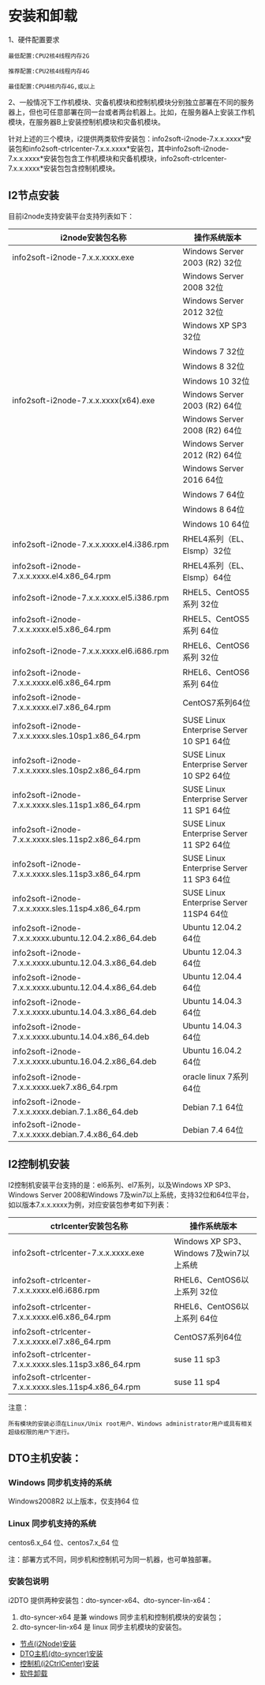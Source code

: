 # 安装和卸载

1、硬件配置要求

```
最低配置:CPU2核4线程内存2G

推荐配置:CPU2核4线程内存4G

最佳配置:CPU4核内存4G,或以上
```

2、一般情况下工作机模块、灾备机模块和控制机模块分别独立部署在不同的服务器上，但也可任意部署在同一台或者两台机器上。比如，在服务器A上安装工作机模块，在服务器B上安装控制机模块和灾备机模块。

针对上述的三个模块，i2提供两类软件安装包：info2soft-i2node-7.x.x.xxxx\*安装包和info2soft-ctrlcenter-7.x.x.xxxx\*安装包，其中info2soft-i2node-7.x.x.xxxx\*安装包包含工作机模块和灾备机模块，info2soft-ctrlcenter-7.x.x.xxxx\*安装包包含控制机模块。

## I2节点安装

目前i2node支持安装平台支持列表如下：

| i2node安装包名称 | 操作系统版本 |
| --- | --- |
| info2soft-i2node-7.x.x.xxxx.exe | Windows Server 2003 \(R2\) 32位 |
|  | Windows Server 2008 32位 |
|  | Windows Server 2012 32位 |
|  | Windows XP SP3 32位 |
|  | Windows 7 32位 |
|  | Windows 8 32位 |
|  | Windows 10 32位 |
| info2soft-i2node-7.x.x.xxxx\(x64\).exe | Windows Server 2003 \(R2\) 64位 |
|  | Windows Server 2008 \(R2\) 64位 |
|  | Windows Server 2012 \(R2\) 64位 |
|  | Windows Server 2016 64位  |
|  | Windows 7 64位 |
|  | Windows 8 64位 |
|  | Windows 10 64位 |
| info2soft-i2node-7.x.x.xxxx.el4.i386.rpm | RHEL4系列（EL、Elsmp）32位 |
| info2soft-i2node-7.x.x.xxxx.el4.x86\_64.rpm | RHEL4系列（EL、Elsmp）64位 |
| info2soft-i2node-7.x.x.xxxx.el5.i386.rpm | RHEL5、CentOS5系列 32位 |
| info2soft-i2node-7.x.x.xxxx.el5.x86\_64.rpm | RHEL5、CentOS5系列 64位 |
| info2soft-i2node-7.x.x.xxxx.el6.i686.rpm | RHEL6、CentOS6系列 32位 |
| info2soft-i2node-7.x.x.xxxx.el6.x86\_64.rpm | RHEL6、CentOS6系列 64位 |
| info2soft-i2node-7.x.x.xxxx.el7.x86\_64.rpm | CentOS7系列64位 |
| info2soft-i2node-7.x.x.xxxx.sles.10sp1.x86\_64.rpm | SUSE Linux Enterprise Server 10 SP1 64位 |
| info2soft-i2node-7.x.x.xxxx.sles.10sp2.x86\_64.rpm | SUSE Linux Enterprise Server 10 SP2 64位 |
| info2soft-i2node-7.x.x.xxxx.sles.11sp1.x86\_64.rpm | SUSE Linux Enterprise Server 11 SP1 64位 |
| info2soft-i2node-7.x.x.xxxx.sles.11sp2.x86\_64.rpm | SUSE Linux Enterprise Server 11 SP2 64位 |
| info2soft-i2node-7.x.x.xxxx.sles.11sp3.x86\_64.rpm | SUSE Linux Enterprise Server 11 SP3 64位 |
| info2soft-i2node-7.x.x.xxxx.sles.11sp4.x86\_64.rpm | SUSE Linux Enterprise Server 11SP4 64位 |
| info2soft-i2node-7.x.x.xxxx.ubuntu.12.04.2.x86\_64.deb | Ubuntu 12.04.2 64位 |
| info2soft-i2node-7.x.x.xxxx.ubuntu.12.04.3.x86\_64.deb | Ubuntu 12.04.3 64位 |
| info2soft-i2node-7.x.x.xxxx.ubuntu.12.04.4.x86\_64.deb | Ubuntu 12.04.4 64位 |
| info2soft-i2node-7.x.x.xxxx.ubuntu.14.04.3.x86\_64.deb | Ubuntu 14.04.3 64位 |
| info2soft-i2node-7.x.x.xxxx.ubuntu.14.04.x86\_64.deb | Ubuntu 14.04.3 64位 |
| info2soft-i2node-7.x.x.xxxx.ubuntu.16.04.2.x86\_64.deb | Ubuntu 16.04.2 64位 |
| info2soft-i2node-7.x.x.xxxx.uek7.x86\_64.rpm | oracle linux 7系列64位 |
| info2soft-i2node-7.x.x.xxxx.debian.7.1.x86\_64.deb | Debian 7.1 64位 |
| info2soft-i2node-7.x.x.xxxx.debian.7.4.x86\_64.deb | Debian 7.4 64位 |

## I2控制机安装

I2控制机安装平台支持的是：el6系列、el7系列，以及Windows XP SP3、Windows Server 2008和Windows 7及win7以上系统，支持32位和64位平台，如以版本7.x.x.xxxx为例，对应安装包参考如下列表：

| ctrlcenter安装包名称 | 操作系统版本 |
| --- | --- |
| info2soft-ctrlcenter-7.x.x.xxxx.exe | Windows XP SP3、Windows 7及win7以上系统 |
| info2soft-ctrlcenter-7.x.x.xxxx.el6.i686.rpm | RHEL6、CentOS6以上系列 32位 |
| info2soft-ctrlcenter-7.x.x.xxxx.el6.x86\_64.rpm | RHEL6、CentOS6以上系列 64位 |
| info2soft-ctrlcenter-7.x.x.xxxx.el7.x86\_64.rpm | CentOS7系列64位 |
| info2soft-ctrlcenter-7.x.x.xxxx.sles.11sp3.x86\_64.rpm | suse 11 sp3 |
| info2soft-ctrlcenter-7.x.x.xxxx.sles.11sp4.x86\_64.rpm | suse 11 sp4 |

注意：
```
所有模块的安装必须在Linux/Unix root用户、Windows administrator用户或具有相关超级权限的用户下进行。
```

## DTO主机安装：

### Windows 同步机支持的系统

Windows2008R2 以上版本，仅支持64 位

### Linux 同步机支持的系统

centos6.x_64 位、centos7.x_64 位

注：部署方式不同，同步机和控制机可为同一机器，也可单独部署。

### 安装包说明

i2DTO 提供两种安装包：dto-syncer-x64、dto-syncer-lin-x64：

1.  dto-syncer-x64 是兼 windows 同步主机和控制机模块的安装包；
2.  dto-syncer-lin-x64 是 linux 同步主机模块的安装包。

* [节点\(i2Node\)安装](node_install.md)
* [DTO主机\(dto-syncer\)安装](dto_host_install.md)
* [控制机\(i2CtrlCenter\)安装](ctrl_install.md)
* [软件卸载](soft_uninstall.md)



